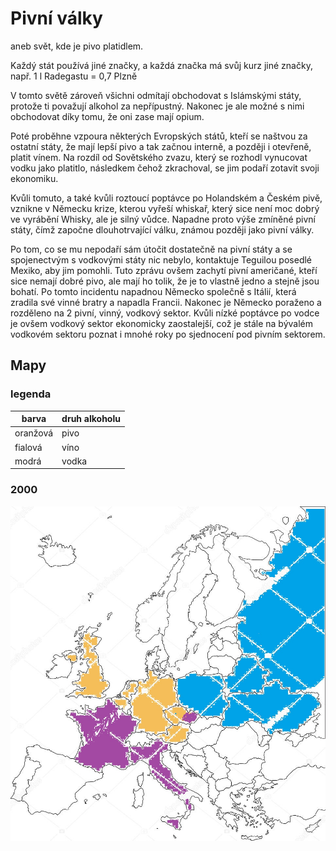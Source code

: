 # Pivní války
aneb svět, kde je pivo platidlem.

Každý stát používá jiné značky, a každá značka má svůj kurz jiné značky, např. 1 l Radegastu = 0,7 Plzně

V tomto světě zároveň všichni odmítají obchodovat s Islámskými státy, protože ti považují alkohol za nepřípustný. Nakonec je ale možné s nimi obchodovat díky tomu, že oni zase mají opium.

Poté proběhne vzpoura některých Evropských států, kteří se naštvou za ostatní státy, že mají lepší pivo a tak začnou interně, a později i otevřeně, platit vínem.
Na rozdíl od Sovětského zvazu, který se rozhodl vynucovat vodku jako platitlo, následkem čehož zkrachoval, se jim podaří zotavit svoji ekonomiku.

Kvůli tomuto, a také kvůli roztoucí poptávce po Holandském a Českém pivě, vznikne v Německu krize, kterou vyřeší whiskař, který sice není moc dobrý ve vyrábění Whisky, ale je silný vůdce. Napadne proto výše zmíněné pivní státy, čímž započne dlouhotrvající válku, známou později jako pivní války.

Po tom, co se mu nepodaří sám útočit dostatečně na pivní státy a se spojenectvým s vodkovými státy nic nebylo, kontaktuje Teguilou posedlé Mexiko, aby jim pomohli. Tuto zprávu ovšem zachytí pivní američané, kteří sice nemají dobré pivo, ale mají ho tolik, že je to vlastně jedno a stejně jsou bohatí. Po tomto incidentu napadnou Německo společně s Itálií, která zradila své vinné bratry a napadla Francii. Nakonec je Německo poraženo a rozděleno na 2 pivní, vinný, vodkový sektor. Kvůli nízké poptávce po vodce je ovšem vodkový sektor ekonomicky zaostalejší, což je stále na bývalém vodkovém sektoru poznat i mnohé roky po sjednocení pod pivním sektorem.

## Mapy

### legenda

| barva     | druh alkoholu |
|-----------|---------------|
| oranžová  | pivo          |
| fialová   | víno          |
| modrá     | vodka         |

### 2000

![mapa 2000](2000.jpg)